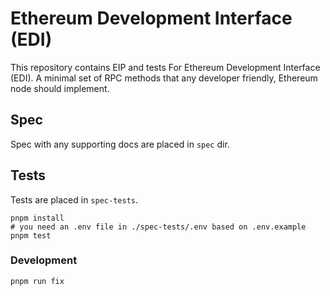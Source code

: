 # Ethereum Development Interface (EDI)

This repository contains EIP and tests For Ethereum Development Interface (EDI). A minimal set of RPC methods that any developer friendly, Ethereum node should implement.

## Spec

Spec with any supporting docs are placed in `spec` dir.

## Tests

Tests are placed in `spec-tests`.

```
pnpm install
# you need an .env file in ./spec-tests/.env based on .env.example
pnpm test
```

### Development

```
pnpm run fix
```
